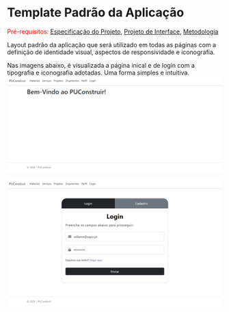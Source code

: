 # Template Padrão da Aplicação

<span style="color:red">Pré-requisitos: <a href="2-Especificação do Projeto.md"> Especificação do Projeto</a></span>, <a href="3-Projeto de Interface.md"> Projeto de Interface</a>, <a href="4-Metodologia.md"> Metodologia</a>

Layout padrão da aplicação que será utilizado em todas as páginas com a definição de identidade visual, aspectos de responsividade e iconografia.

Nas imagens abaixo, é visualizada a página inical e de login com a tipografia e iconografia adotadas. Uma forma simples e intuitiva.
![Esquema Padrão](img/Index-PUConstruir.png)

![Página de Login](img/Login-PUConstruir.png)
